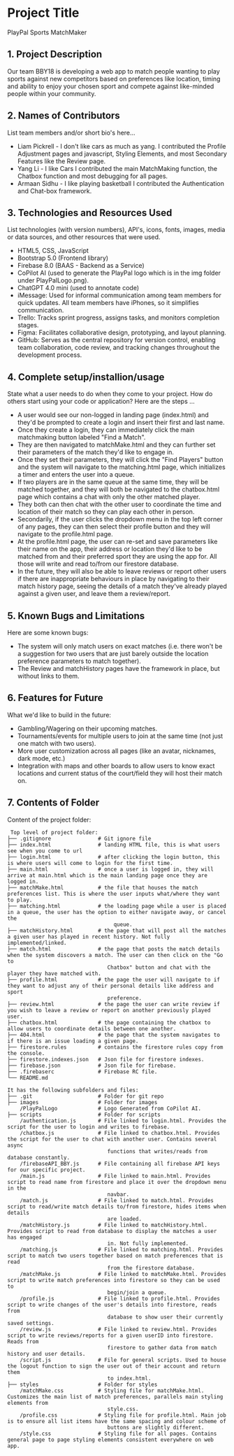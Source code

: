 # Project Title
PlayPal Sports MatchMaker

## 1. Project Description
Our team BBY18 is developing a web app to match people wanting to play sports against new competitors based on preferences like 
location, timing and ability to enjoy your chosen sport and compete against like-minded people within your community.


## 2. Names of Contributors
List team members and/or short bio's here... 
* Liam Pickrell - I don't like cars as much as yang.
    I contributed the Profile Adjustment pages and javascript, Styling Elements, and most Secondary Features like the Review page.
* Yang Li - I like Cars
    I contributed the main MatchMaking function, the Chatbox function and most debugging for all pages.
* Armaan Sidhu - I like playing basketball
    I contributed the Authentication and Chat-box framework.
	
## 3. Technologies and Resources Used
List technologies (with version numbers), API's, icons, fonts, images, media or data sources, and other resources that were used.
* HTML5, CSS, JavaScript
* Bootstrap 5.0 (Frontend library)
* Firebase 8.0 (BAAS - Backend as a Service)
* CoPilot AI (used to generate the PlayPal logo which is in the img folder under PlayPalLogo.png).
* ChatGPT 4.0 mini (used to annotate code)
* iMessage: Used for informal communication among team members for quick updates. All team members have iPhones, so it simplifies communication.
* Trello: Tracks sprint progress, assigns tasks, and monitors completion stages.
* Figma: Facilitates collaborative design, prototyping, and layout planning.
* GitHub: Serves as the central repository for version control, enabling team collaboration, code review, and tracking changes throughout the development process.


## 4. Complete setup/installion/usage
State what a user needs to do when they come to your project.  How do others start using your code or application?
Here are the steps ...
* A user would see our non-logged in landing page (index.html) and they'd be prompted to create a login and insert their first and last name.
* Once they create a login, they can immediately click the main matchmaking button labeled "Find a Match".
* They are then navigated to matchMake.html and they can further set their parameters of the match they'd like to engage in.
* Once they set their parameters, they will click the "Find Players" button and the system will navigate to the matching.html page, which 
initializes a timer and enters the user into a queue. 
* If two players are in the same queue at the same time, they will be matched together, and they will both be navigated to the chatbox.html page
which contains a chat with only the other matched player. 
* They both can then chat with the other user to coordinate the time and location of their match so they can play each other in person.
* Secondarily, if the user clicks the dropdown menu in the top left corner of any pages, they can then select their profile button and they will 
navigate to the profile.html page. 
* At the profile.html page, the user can re-set and save parameters like their name on the app, their address or location they'd like to be matched
from and their preferred sport they are using the app for. All those will write and read to/from our firestore database.
* In the future, they will also be able to leave reviews or report other users if there are inappropriate behaviours in place by navigating to their match history page, seeing the details of a match they've already played against a given user, and leave them a review/report. 

## 5. Known Bugs and Limitations
Here are some known bugs:
* The system will only match users on exact matches (i.e. there won't be a suggestion for two users that are just barely outside the location preference parameters to match together).
* The Review and matchHistory pages have the framework in place, but without links to them.

## 6. Features for Future
What we'd like to build in the future:
* Gambling/Wagering on their upcoming matches.
* Tournaments/events for multiple users to join at the same time (not just one match with two users).
* More user customization across all pages (like an avatar, nicknames, dark mode, etc.)
* Integration with maps and other boards to allow users to know exact locations and current status of the court/field they will host their match on.
	
## 7. Contents of Folder
Content of the project folder:

```
 Top level of project folder: 
├── .gitignore               # Git ignore file
├── index.html               # landing HTML file, this is what users see when you come to url
├── login.html               # after clicking the login button, this is where users will come to login for the first time.
├── main.html                # once a user is logged in, they will arrive at main.html which is the main landing page once they are logged in.
├── matchMake.html           # the file that houses the match preferences list. This is where the user inputs what/where they want to play.
├── matching.html            # the loading page while a user is placed in a queue, the user has the option to either navigate away, or cancel the
                                  queue.
├── matchHistory.html        # the page that will post all the matches a given user has played in recent history. Not fully implemented/linked.
├── match.html               # the page that posts the match details when the system discovers a match. The user can then click on the "Go to 
                                Chatbox" button and chat with the player they have matched with.
├── profile.html             # the page the user will navigate to if they want to adjust any of their personal details like address and sport 
                                preference.
├── review.html              # the page the user can write review if you wish to leave a review or report on another previously played user.
├── chatbox.html             # the page containing the chatbox to allow users to coordinate details between one another.
├── 404.html                 # the page that the system navigates to if there is an issue loading a given page.
├── firestore.rules          # contains the firestore rules copy from the console.
├── firestore.indexes.json   # Json file for firestore indexes.
├── firebase.json            # Json file for firebase.
├── .firebaserc              # Firebase RC file.
└── README.md

It has the following subfolders and files:
├── .git                     # Folder for git repo
├── images                   # Folder for images
    /PlayPalLogo             # Logo Generated from CoPilot AI. 
├── scripts                  # Folder for scripts
    /authentication.js       # File linked to login.html. Provides the script for the user to login and writes to firebase.
    /chatbox.js              # File linked to chatbox.html. Provides the script for the user to chat with another user. Contains several async    
                                functions that writes/reads from database constantly. 
    /firebaseAPI_BBY.js      # File containing all firebase API keys for our specific project.
    /main.js                 # File linked to main.html. Provides script to read name from firestore and place it over the dropdown menu in the 
                                navbar.
    /match.js                # File linked to match.html. Provides script to read/write match details to/from firestore, hides items when details
                                are loaded.
    /matchHistory.js         # File linked to matchHistory.html. Provides script to read from database to display the matches a user has engaged
                                in. Not fully implemented.
    /matching.js             # File linked to matching.html. Provides script to match two users together based on match preferences that is read
                                from the firestore database.
    /matchMake.js            # File linked to matchMake.html. Provides script to write match preferences into firestore so they can be used to
                                begin/join a queue.
    /profile.js              # File linked to profile.html. Provides script to write changes of the user's details into firestore, reads from 
                                database to show user their currently saved settings.
    /review.js               # File linked to review.html. Provides script to write reviews/reports for a given userID into firestore. Reads from  
                                firestore to gather data from match history and user details.
    /script.js               # File for general scripts. Used to house the logout function to sign the user out of their account and return them
                                to index.html.
├── styles                   # Folder for styles
    /matchMake.css           # Styling file for matchMake.html. Customizes the main list of match preferences, parallels main styling elements from
                                style.css.
    /profile.css             # Styling file for profile.html. Main job is to ensure all list items have the same spacing and colour scheme of
                                buttons are slightly different.
    /style.css               # Styling file for all pages. Contains general page to page styling elements consistent everywhere on web app.



```


